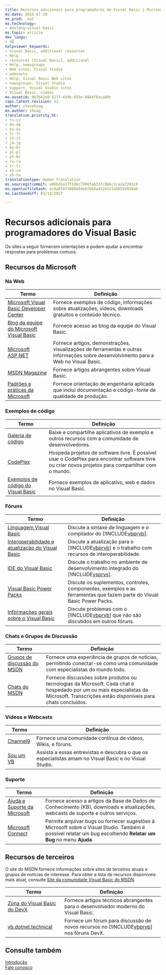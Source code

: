 ```yaml
---
title: Recursos adicionais para programadores de Visual Basic | Microsoft Docs
ms.date: 2015-07-20
ms.prod: .net
ms.technology:
- devlang-visual-basic
ms.topic: article
dev_langs:
- VB
helpviewer_keywords:
- Visual Basic, additional resources
- Help
- resources [Visual Basic], additional
- Help, newsgroups
- Web sites, Visual Studio
- webcasts
- Help, Visual Basic Web sites
- newsgroups, Visual Studio
- support, Visual Studio sites
- Visual Basic, videos
ms.assetid: 9bfb42e9-327f-439b-935e-8884f6aca80c
caps.latest.revision: 22
author: stevehoag
ms.author: shoag
translation.priority.ht:
- cs-cz
- de-de
- es-es
- fr-fr
- it-it
- ja-jp
- ko-kr
- pl-pl
- pt-br
- ru-ru
- tr-tr
- zh-cn
- zh-tw
translationtype: Human Translation
ms.sourcegitcommit: a06bd2a17f1d6c7308fa6337c866c1ca2e7281c0
ms.openlocfilehash: ac8a0f8f3889a9de9fbb6a43241c5ab855e938ab
ms.lasthandoff: 03/13/2017

---
```

# <a name="additional-resources-for-visual-basic-programmers"></a>Recursos adicionais para programadores do Visual Basic
Os sites a seguir fornecem orientações e podem ajudar a encontrar respostas para problemas comuns.  
  
## <a name="microsoft-resources"></a>Recursos da Microsoft  
  
### <a name="on-the-web"></a>Na Web  
  
|Termo|Definição|  
|----------|----------------|  
|[Microsoft Visual Basic Developer Center](http://go.microsoft.com/fwlink/?LinkID=47768)|Fornece exemplos de código, informações sobre atualizações, vídeos, downloads gratuitos e conteúdo técnico.|  
|[Blog da equipe do Microsoft Visual Basic](http://go.microsoft.com/fwlink/?LinkID=123815)|Fornece acesso ao blog da equipe do Visual Basic.|  
|[Microsoft ASP.NET](http://go.microsoft.com/fwlink/?LinkID=51657)|Fornece artigos, demonstrações, visualizações de ferramentas e outras informações sobre desenvolvimento para a Web no Visual Basic.|  
|[MSDN Magazine](http://msdn.microsoft.com/magazine/cc159292.aspx)|Fornece artigos abrangentes sobre Visual Basic.|  
|[Padrões e práticas da Microsoft](http://msdn.microsoft.com/practices/default.aspx)|Fornece orientação de engenharia aplicada que inclui documentação e código-fonte de qualidade de produção.|  
  
### <a name="code-samples"></a>Exemplos de código  
  
|Termo|Definição|  
|----------|----------------|  
|[Galeria de código](http://code.msdn.microsoft.com/)|Baixe e compartilhe aplicativos de exemplo e outros recursos com a comunidade de desenvolvedores.|  
|[CodePlex](http://www.codeplex.com/)|Hospeda projetos de software livre. É possível usar o CodePlex para encontrar software livre ou criar novos projetos para compartilhar com o mundo.|  
|[Exemplos de código do Visual Basic](http://msdn.microsoft.com/vbasic/ms789074)|Fornece exemplos de aplicativo, web e dados no Visual Basic.|  
  
### <a name="forums"></a>Fóruns  
  
|Termo|Definição|  
|----------|----------------|  
|[Linguagem Visual Basic](http://go.microsoft.com/fwlink/?LinkId=145963)|Discute a sintaxe de linguagem e o compilador do [!INCLUDE[vbprvb](../../csharp/programming-guide/concepts/linq/includes/vbprvb_md.md)].|  
|[Interoperabilidade e atualização do Visual Basic](http://go.microsoft.com/fwlink/?LinkId=145966)|Discute a atualização para o [!INCLUDE[vbprvb](../../csharp/programming-guide/concepts/linq/includes/vbprvb_md.md)] e o trabalho com recursos de interoperabilidade.|  
|[IDE do Visual Basic](http://go.microsoft.com/fwlink/?LinkId=145971)|Discute o trabalho no ambiente de desenvolvimento integrado do [!INCLUDE[vsprvs](../../csharp/includes/vsprvs_md.md)].|  
|[Visual Basic Power Packs](http://social.msdn.microsoft.com/Forums/vbpowerpacks/threads)|Discute os suplementos, controles, componentes, exemplos e as ferramentas que fazem parte do Visual Basic Power Packs.|  
|[Informações gerais sobre o Visual Basic](http://go.microsoft.com/fwlink/?LinkId=145973)|Discute problemas com o [!INCLUDE[vbprvb](../../csharp/programming-guide/concepts/linq/includes/vbprvb_md.md)] que não são discutidos em outros fóruns.|  
  
### <a name="chats-and-discussion-groups"></a>Chats e Grupos de Discussão  
  
|Termo|Definição|  
|----------|----------------|  
|[Grupos de discussão do MSDN](http://go.microsoft.com/fwlink/?LinkId=145961)|Fornece uma experiência de grupos de notícias, permitindo conectar-se como uma comunidade com especialistas do mundo todo.|  
|[Chats do MSDN](http://go.microsoft.com/fwlink/?LinkId=145962)|Fornece discussões sobre produtos ou tecnologias da Microsoft. Cada chat é hospedado por um ou mais especialistas da Microsoft. Transcrições estão disponíveis para chats concluídos.|  
  
### <a name="videos-and-webcasts"></a>Vídeos e Webcasts  
  
|Termo|Definição|  
|----------|----------------|  
|[Channel9](http://go.microsoft.com/fwlink/?LinkID=123827)|Fornece uma comunidade contínua de vídeos, Wikis, e fóruns.|  
|[Sou um VB](http://msdn.microsoft.com/vbasic/dd776132)|Assista a essas entrevistas e descubra o que os especialistas amam no Visual Basic e no Visual Studio.|  
  
### <a name="support"></a>Suporte  
  
|Termo|Definição|  
|----------|----------------|  
|[Ajuda e Suporte da Microsoft](http://go.microsoft.com/fwlink/?LinkID=108287)|Fornece acesso a artigos da Base de Dados de Conhecimento (KB), downloads e atualizações, webcasts de suporte e outros serviços.|  
|[Microsoft Connect](http://connect.microsoft.com/)|Permite arquivar bugs ou fornecer sugestões à Microsoft sobre o Visual Studio. Também é possível relatar um bug escolhendo **Relatar um Bug** no menu **Ajuda**.|  
  
## <a name="third-party-resources"></a>Recursos de terceiros  
 O site do MSDN fornece informações sobre sites de terceiros atuais e grupos de notícias de interesse. Para obter a lista de recursos disponíveis mais atual, consulte [Site da comunidade Visual Basic do MSDN](http://go.microsoft.com/fwlink/?LinkID=77372).  
  
|Termo|Definição|  
|----------|----------------|  
|[Zona do Visual Basic do DevX](http://go.microsoft.com/fwlink/?LinkId=145978)|Fornece artigos técnicos abrangentes para o desenvolvedor moderno do Visual Basic.|  
|[vb.dotnet.technical](http://go.microsoft.com/fwlink/?LinkId=145986)|Fornece um fórum para discussão de novos recursos no [!INCLUDE[vbprvb](../../csharp/programming-guide/concepts/linq/includes/vbprvb_md.md)] nos fóruns DevX.|  
  
## <a name="see-also"></a>Consulte também  
 [Introdução](../../visual-basic/getting-started/index.md)   
 [Fale conosco](https://docs.microsoft.com/visualstudio/ide/talk-to-us)
